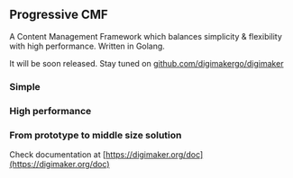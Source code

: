 ## Progressive CMF

A Content Management Framework which balances simplicity & flexibility with high performance. Written in Golang.

It will be soon released. Stay tuned on [github.com/digimakergo/digimaker](https://github.com/digimakergo/digimaker)


### Simple

### High performance

### From prototype to middle size solution


Check documentation at [https://digimaker.org/doc](https://digimaker.org/doc)
